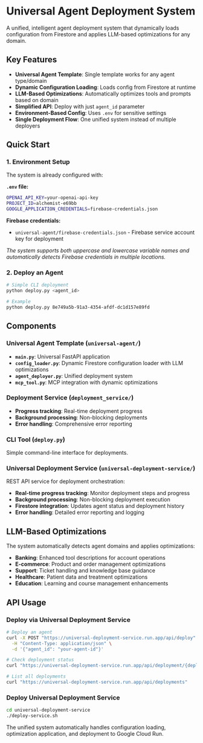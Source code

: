 # Universal Agent Deployment System

A unified, intelligent agent deployment system that dynamically loads configuration from Firestore and applies LLM-based optimizations for any domain.

## Key Features

- **Universal Agent Template**: Single template works for any agent type/domain
- **Dynamic Configuration Loading**: Loads config from Firestore at runtime
- **LLM-Based Optimizations**: Automatically optimizes tools and prompts based on domain
- **Simplified API**: Deploy with just `agent_id` parameter
- **Environment-Based Config**: Uses `.env` for sensitive settings
- **Single Deployment Flow**: One unified system instead of multiple deployers

## Quick Start

### 1. Environment Setup

The system is already configured with:

**`.env` file:**
```bash
OPENAI_API_KEY=your-openai-api-key
PROJECT_ID=alchemist-e69bb
GOOGLE_APPLICATION_CREDENTIALS=firebase-credentials.json
```

**Firebase credentials:**
- `universal-agent/firebase-credentials.json` - Firebase service account key for deployment

*The system supports both uppercase and lowercase variable names and automatically detects Firebase credentials in multiple locations.*

### 2. Deploy an Agent

```bash
# Simple CLI deployment
python deploy.py <agent_id>

# Example
python deploy.py 8e749a5b-91a3-4354-afdf-dc1d157e89fd
```

## Components

### Universal Agent Template (`universal-agent/`)

- **`main.py`**: Universal FastAPI application
- **`config_loader.py`**: Dynamic Firestore configuration loader with LLM optimizations
- **`agent_deployer.py`**: Unified deployment system
- **`mcp_tool.py`**: MCP integration with dynamic optimizations

### Deployment Service (`deployment_service/`)

- **Progress tracking**: Real-time deployment progress
- **Background processing**: Non-blocking deployments
- **Error handling**: Comprehensive error reporting

### CLI Tool (`deploy.py`)

Simple command-line interface for deployments.

### Universal Deployment Service (`universal-deployment-service/`)

REST API service for deployment orchestration:

- **Real-time progress tracking**: Monitor deployment steps and progress
- **Background processing**: Non-blocking deployment execution  
- **Firestore integration**: Updates agent status and deployment history
- **Error handling**: Detailed error reporting and logging

## LLM-Based Optimizations

The system automatically detects agent domains and applies optimizations:

- **Banking**: Enhanced tool descriptions for account operations
- **E-commerce**: Product and order management optimizations
- **Support**: Ticket handling and knowledge base guidance
- **Healthcare**: Patient data and treatment optimizations
- **Education**: Learning and course management enhancements

## API Usage

### Deploy via Universal Deployment Service

```bash
# Deploy an agent
curl -X POST "https://universal-deployment-service.run.app/api/deploy" \
  -H "Content-Type: application/json" \
  -d '{"agent_id": "your-agent-id"}'

# Check deployment status  
curl "https://universal-deployment-service.run.app/api/deployment/{deployment_id}/status"

# List all deployments
curl "https://universal-deployment-service.run.app/api/deployments"
```

### Deploy Universal Deployment Service

```bash
cd universal-deployment-service
./deploy-service.sh
```

The unified system automatically handles configuration loading, optimization application, and deployment to Google Cloud Run.